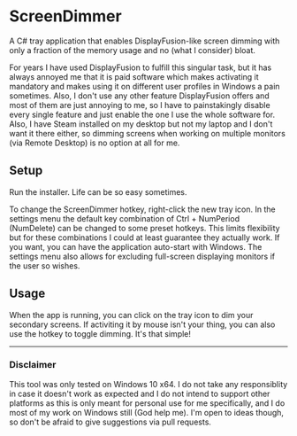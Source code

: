 # ScreenDimmer

A C# tray application that enables DisplayFusion-like screen dimming with only a fraction of the memory usage and no (what I consider) bloat.

For years I have used DisplayFusion to fulfill this singular task, but it has always annoyed me that it is paid software which makes activating it mandatory and makes using it on different user profiles in Windows a pain sometimes. Also, I don't use any other feature DisplayFusion offers and most of them are just annoying to me, so I have to painstakingly disable every single feature and just enable the one I use the whole software for. Also, I have Steam installed on my desktop but not my laptop and I don't want it there either, so dimming screens when working on multiple monitors (via Remote Desktop) is no option at all for me.

## Setup

Run the installer. Life can be so easy sometimes.

To change the ScreenDimmer hotkey, right-click the new tray icon. In the settings menu the default key combination of Ctrl + NumPeriod (NumDelete) can be changed to some preset hotkeys. This limits flexibility but for these combinations I could at least guarantee they actually work. If you want, you can have the application auto-start with Windows. The settings menu also allows for excluding full-screen displaying monitors if the user so wishes.

## Usage

When the app is running, you can click on the tray icon to dim your secondary screens. If activiting it by mouse isn't your thing, you can also use the hotkey to toggle dimming. It's that simple! 

---

### Disclaimer

This tool was only tested on Windows 10 x64. I do not take any responsiblity in case it doesn't work as expected and I do not intend to support other platforms as this is only meant for personal use for me specifically, and I do most of my work on Windows still (God help me). I'm open to ideas though, so don't be afraid to give suggestions via pull requests.
